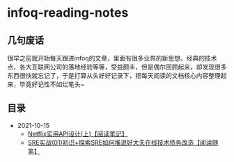 
# infoq-reading-notes

## 几句废话

很早之前就开始每天跟进infoq的文章，里面有很多业界的新思想、经典的技术点、各大互联网公司的落地经验等等，受益颇丰，但是偶尔回顾起来，却发现很多东西很快就忘记了，于是打算从头好好记录下，把每天阅读的文档核心内容整理起来，毕竟好记性不如烂笔头~

## 目录

* 2021-10-15
  * [Netflix实用API设计(上)【阅读笔记】](./2021-10-15/Netflix实用API设计(上).md)
  * [SRE实战(01)初识+探索SRE如何推进好大夫在线技术债务改造【阅读随笔】](./2021-10-15/SRE实战(01)初识+探索SRE如何推进好大夫在线技术债务改造.md)
  